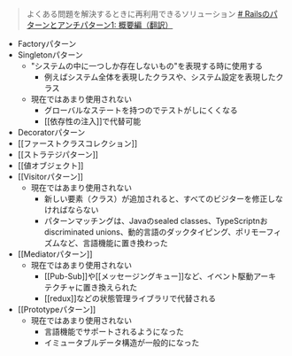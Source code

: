 >よくある問題を解決するときに再利用できるソリューション
>[# Railsのパターンとアンチパターン1: 概要編（翻訳）](https://techracho.bpsinc.jp/hachi8833/2021_01_04/101446#:~:text=%E3%82%88%E3%81%8F%E3%81%82%E3%82%8B%E5%95%8F%E9%A1%8C%E3%82%92%E8%A7%A3%E6%B1%BA%E3%81%99%E3%82%8B%E3%81%A8%E3%81%8D%E3%81%AB%E5%86%8D%E5%88%A9%E7%94%A8%E3%81%A7%E3%81%8D%E3%82%8B%E3%82%BD%E3%83%AA%E3%83%A5%E3%83%BC%E3%82%B7%E3%83%A7%E3%83%B3)

- Factoryパターン
- Singletonパターン
	- "システムの中に一つしか存在しないもの"を表現する時に使用する
		- 例えばシステム全体を表現したクラスや、システム設定を表現したクラス
	- 現在ではあまり使用されない
		- グローバルなステートを持つのでテストがしにくくなる
		- [[依存性の注入]]で代替可能
- Decoratorパターン
- [[ファーストクラスコレクション]]
- [[ストラテジパターン]]
- [[値オブジェクト]]
- [[Visitorパターン]]
	- 現在ではあまり使用されない
		- 新しい要素（クラス）が追加されると、すべてのビジターを修正しなければならない
		- パターンマッチングは、Javaのsealed classes、TypeScriptnおdiscriminated unions、動的言語のダックタイピング、ポリモーフィズムなど、言語機能に置き換わった
- [[Mediatorパターン]]
	- 現在ではあまり使用されない
		- [[Pub-Sub]]や[[メッセージングキュー]]など、イベント駆動アーキテクチャに置き換えられた
		- [[redux]]などの状態管理ライブラリで代替される
- [[Prototypeパターン]]
	- 現在ではあまり使用されない
		- 言語機能でサポートされるようになった
		- イミュータブルデータ構造が一般的になった